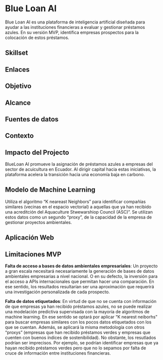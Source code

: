 # Blue Loan AI

Blue Loan AI es una plataforma de inteligencia artificial diseñada para ayudar a las instituciones financieras a evaluar y gestionar préstamos azules. 
En su versión MVP, identifica empresas prospectos para la colocación de estos préstamos.

## Skillset

## Enlaces

## Objetivo

## Alcance

## Fuentes de datos

## Contexto

## Impacto del Projecto 

BlueLoan AI promueve la asignación de préstamos azules a empresas del sector de acuicultura en Ecuador. 
Al dirigir capital hacia estas iniciativas, la plataforma acelera la transición hacia una economía baja en carbono.

## Modelo de Machine Learning

Utiliza el algoritmo “K neareast Neighbors” para identificar compañías similares (vecinas en el espacio vectorial) 
a aquellas que ya han recibido una acreditción del Aquaculture Stwewarshiop Council (ASC)”. 
Se utilizan estos datos como un segundo “proxy”, de la capacidad de la empresa de gestionar proyectos ambientales.

## Aplicación Web

## Limitaciones MVP

**Falta de acceso a bases de datos ambientales empresariales**: Un proyecto a gran escala necesitará necesariamente la generación 
de bases de datos ambientales empresarias a nivel nacional. O en su defecto, la inversión para el acceso a APIs internacionales que permitan 
hacer una comparación. En ese sentido, los resultados resultarían ser una aproximación que requerirá una investigación personalizada de cada prospecto. 

**Falta de datos etiquetados**: En virtud de que no se cuenta con información de que empresas ya han recibido préstamos azules, 
no se puede realizar una modelación predictiva supervisada con la mayoría de algoritmos de machine learning. 
En ese sentido se optará por aplicar “K nearest neiborhs” para buscar empresas similares con los pocos datos etiquetados con los que se cuentan. 
Además, se aplicará la misma metodología con otros “proxys” (empresas que han recibido préstamos verdes y 
empresas que cuenten con buenos índices de sostenibilidad). No obstante, los resutlados podrían ser imprecisos. 
Por ejemplo, se podrían identificar empresas que ya hayan recibido préstamos verdes pero que no lo sepamos por falta de cruce de 
información entre instituciones financieras.
